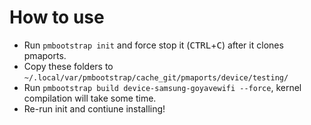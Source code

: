 # How to use
* Run `pmbootstrap init` and force stop it (<kbd>CTRL</kbd>+<kbd>C</kbd>) after it clones pmaports.
* Copy these folders to `~/.local/var/pmbootstrap/cache_git/pmaports/device/testing/`
* Run `pmbootstrap build device-samsung-goyavewifi --force`, kernel compilation will take some time.
* Re-run init and contiune installing!
